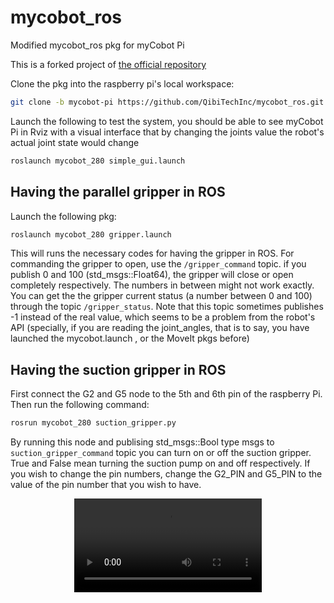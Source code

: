 # mycobot_ros 

Modified mycobot_ros pkg for myCobot Pi

This is a forked project of [the official repository](https://github.com/elephantrobotics/mycobot_ros)

Clone the pkg into the raspberry pi's local workspace:
```bash
git clone -b mycobot-pi https://github.com/QibiTechInc/mycobot_ros.git
```
Launch the following to test the system, you should be able to see myCobot Pi in Rviz with a visual interface that by changing the joints value the robot's actual joint state would change
```bash 
roslaunch mycobot_280 simple_gui.launch 
```

## Having the parallel gripper in ROS
Launch the following pkg:
```bash
roslaunch mycobot_280 gripper.launch  
```
This will runs the necessary codes for having the gripper in ROS. For commanding the gripper to open, use the `/gripper_command` topic. if you publish 0 and 100 (std_msgs::Float64), the gripper will close or open completely respectively. The numbers in between might not work exactly. 
You can get the the gripper current status (a number between 0 and 100) through the topic `/gripper_status`. Note that this topic sometimes publishes -1 instead of the real value, which seems to be a problem from the robot's API (specially, if you are reading the joint_angles, that is to say, you have launched the mycobot.launch , or the MoveIt pkgs before)

## Having the suction gripper in ROS

First connect the G2 and G5 node to the 5th and 6th pin of the raspberry Pi. Then run the following command:
```bash
rosrun mycobot_280 suction_gripper.py 
```
By running this node and publising std_msgs::Bool type msgs to `suction_gripper_command` topic you can turn on or off the suction gripper. True and False mean turning the suction pump on and off respectively. If you wish to change the pin numbers, change the G2_PIN and G5_PIN to the value of the pin number that you wish to have. 

<div style="text-align:center"><video controls width="300" alt="video_2021-11-13_17-12-43.mp4 (3.2 MB)" src="https://esa-storage-tokyo.s3-ap-northeast-1.amazonaws.com/uploads/production/attachments/12680/2021/11/13/116092/c6c2ff8b-d2f5-4d3b-877b-f93d00ae422d.mp4"></video></div>
